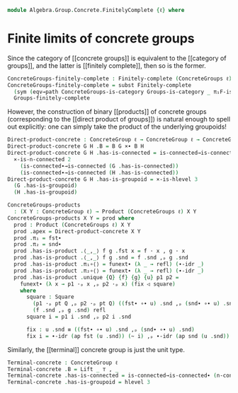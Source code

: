 <!--
```agda
open import Algebra.Group.Cat.FinitelyComplete
open import Algebra.Group.Cat.Base
open import Algebra.Group.Concrete

open import Cat.Functor.Equivalence.Path
open import Cat.Diagram.Limit.Finite
open import Cat.Diagram.Product
open import Cat.Prelude

open import Homotopy.Connectedness.Automation
open import Homotopy.Connectedness

open ConcreteGroup
open is-product
open Product
```
-->

```agda
module Algebra.Group.Concrete.FinitelyComplete {ℓ} where
```

# Finite limits of concrete groups

Since the category of [[concrete groups]] is equivalent to the
[[category of groups]], and the latter is [[finitely complete]], then
so is the former.

```agda
ConcreteGroups-finitely-complete : Finitely-complete (ConcreteGroups ℓ)
ConcreteGroups-finitely-complete = subst Finitely-complete
  (sym (eqv→path ConcreteGroups-is-category Groups-is-category _ π₁F-is-equivalence))
  Groups-finitely-complete
```

However, the construction of binary [[products]] of concrete groups
(corresponding to the [[direct product of groups]]) is natural enough to
spell out explicitly: one can simply take the product of the underlying
groupoids!

```agda
Direct-product-concrete : ConcreteGroup ℓ → ConcreteGroup ℓ → ConcreteGroup ℓ
Direct-product-concrete G H .B = B G ×∙ B H
Direct-product-concrete G H .has-is-connected = is-connected→is-connected∙ $
  ×-is-n-connected 2
    (is-connected∙→is-connected (G .has-is-connected))
    (is-connected∙→is-connected (H .has-is-connected))
Direct-product-concrete G H .has-is-groupoid = ×-is-hlevel 3
  (G .has-is-groupoid)
  (H .has-is-groupoid)

ConcreteGroups-products
  : (X Y : ConcreteGroup ℓ) → Product (ConcreteGroups ℓ) X Y
ConcreteGroups-products X Y = prod where
  prod : Product (ConcreteGroups ℓ) X Y
  prod .apex = Direct-product-concrete X Y
  prod .π₁ = fst∙
  prod .π₂ = snd∙
  prod .has-is-product .⟨_,_⟩ f g .fst x = f · x , g · x
  prod .has-is-product .⟨_,_⟩ f g .snd = f .snd ,ₚ g .snd
  prod .has-is-product .π₁∘⟨⟩ = funext∙ (λ _ → refl) (∙-idr _)
  prod .has-is-product .π₂∘⟨⟩ = funext∙ (λ _ → refl) (∙-idr _)
  prod .has-is-product .unique {Q} {f} {g} {u} p1 p2 =
    funext∙ (λ x → p1 ·ₚ x ,ₚ p2 ·ₚ x) (fix ◁ square)
    where
      square : Square
        (p1 ·ₚ pt Q ,ₚ p2 ·ₚ pt Q) ((fst∙ ∘∙ u) .snd ,ₚ (snd∙ ∘∙ u) .snd)
        (f .snd ,ₚ g .snd) refl
      square i = p1 i .snd ,ₚ p2 i .snd

      fix : u .snd ≡ ((fst∙ ∘∙ u) .snd ,ₚ (snd∙ ∘∙ u) .snd)
      fix i = ∙-idr (ap fst (u .snd)) (~ i) ,ₚ ∙-idr (ap snd (u .snd)) (~ i)
```

Similarly, the [[terminal]] concrete group is just the unit type.

```agda
Terminal-concrete : ConcreteGroup ℓ
Terminal-concrete .B = Lift _ ⊤ , _
Terminal-concrete .has-is-connected = is-connected→is-connected∙ (n-connected 2)
Terminal-concrete .has-is-groupoid = hlevel 3
```
